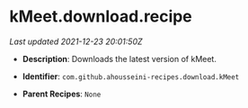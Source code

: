 # kMeet.download.recipe

_Last updated 2021-12-23 20:01:50Z_

- **Description**: Downloads the latest version of kMeet.

- **Identifier**: `com.github.ahousseini-recipes.download.kMeet`

- **Parent Recipes**: `None`
